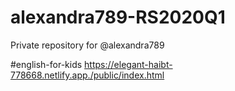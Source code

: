 # alexandra789-RS2020Q1
Private repository for @alexandra789

#english-for-kids
https://elegant-haibt-778668.netlify.app./public/index.html
